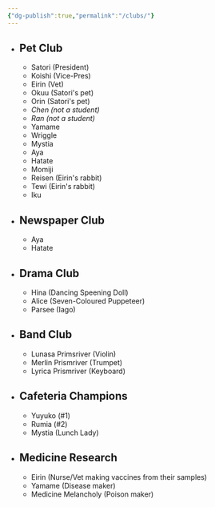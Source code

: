 ```yaml
---
{"dg-publish":true,"permalink":"/clubs/"}
---
```


- ## Pet Club
	- Satori (President)
	- Koishi (Vice-Pres)
	- Eirin (Vet)
	- Okuu (Satori's pet)
	- Orin (Satori's pet)
	- *Chen (not a student)*
	- *Ran (not a student)*
	- Yamame 
	- Wriggle
	- Mystia
	- Aya
	- Hatate
	- Momiji
	- Reisen (Eirin's rabbit)
	- Tewi (Eirin's rabbit)
	- Iku

- ## Newspaper Club
	- Aya
	- Hatate

- ## Drama Club
	- Hina (Dancing Speening Doll)
	- Alice (Seven-Coloured Puppeteer)
	- Parsee (Iago)

- ## Band Club
	- Lunasa Primsriver (Violin)
	- Merlin Prismriver (Trumpet)
	- Lyrica Prismriver (Keyboard)

- ## Cafeteria Champions
	- Yuyuko (#1)
	- Rumia (#2)
	- Mystia (Lunch Lady)

- ## Medicine Research
	- Eirin (Nurse/Vet making vaccines from their samples)
	- Yamame (Disease maker)
	- Medicine Melancholy (Poison maker)